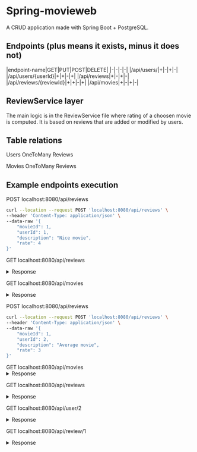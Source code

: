 # Spring-movieweb
A CRUD application made with Spring Boot + PostgreSQL.


## Endpoints (plus means it exists, minus it does not)
|endpoint-name|GET|PUT|POST|DELETE|
|-|-|-|-|
|/api/users/|+|-|+|-|
|/api/users/{userId}|+|+|-|+|
|/api/reviews|+|-|+|-|
|/api/reviews/{reviewId}|+|+|-|+|
|/api/movies|+|-|+|-|

## ReviewService layer
The main logic is in the ReviewService file where rating of a choosen movie is computed. It is based on reviews that are added or modified by users.

## Table relations
Users OneToMany Reviews

Movies OneToMany Reviews

## Example endpoints execution
POST localhost:8080/api/reviews
```bash
curl --location --request POST 'localhost:8080/api/reviews' \
--header 'Content-Type: application/json' \
--data-raw '{
    "movieId": 1,
    "userId": 1,
    "description": "Nice movie",
    "rate": 4
}'
```
GET localhost:8080/api/reviews
<details>
  <summary>Response</summary>
  

```json
[
    {
        "id": 1,
        "movie": {
            "id": 1,
            "title": "Gladiator",
            "producer": "Ridley Scott",
            "rating": 2.0,
            "numOfRates": 1
        },
        "user": {
            "id": 1,
            "name": "Jonasz"
        },
        "description": "Nice movie",
        "rate": 4.0
    }
]
```
</details>

GET localhost:8080/api/movies
<details>
  <summary>Response</summary>
  
```json
[
    {
        "id": 1,
        "title": "Gladiator",
        "producer": "Ridley Scott",
        "rating": 4.0,
        "numOfRates": 1
    }
]
```
</details>

POST localhost:8080/api/reviews
```bash
curl --location --request POST 'localhost:8080/api/reviews' \
--header 'Content-Type: application/json' \
--data-raw '{
    "movieId": 1,
    "userId": 2,
    "description": "Average movie",
    "rate": 3
}'
```
</details>
GET localhost:8080/api/movies

<details>
  <summary>Response</summary>
  
```json
[
    {
        "id": 1,
        "title": "Gladiator",
        "producer": "Ridley Scott",
        "rating": 3.5,
        "numOfRates": 2
    }
]
```
</details>

GET localhost:8080/api/reviews
<details>
  <summary>Response</summary>
  

```json
[
    {
        "id": 1,
        "movie": {
            "id": 1,
            "title": "Gladiator",
            "producer": "Ridley Scott",
            "rating": 3.5,
            "numOfRates": 2
        },
        "user": {
            "id": 1,
            "name": "Jonasz"
        },
        "description": "Nice movie",
        "rate": 4.0
    },
    {
        "id": 2,
        "movie": {
            "id": 1,
            "title": "Gladiator",
            "producer": "Ridley Scott",
            "rating": 3.5,
            "numOfRates": 2
        },
        "user": {
            "id": 2,
            "name": "Maciej"
        },
        "description": "Average movie",
        "rate": 3.0
    }
] 
```
</details>

GET localhost:8080/api/user/2
<details>
  <summary>Response</summary>
  
```json
{
    "id": 2,
    "name": "Maciej",
    "listOfReviews": [
        {
            "title": "Gladiator",
            "producer": "Ridley Scott",
            "rating": 3.0,
            "description": "Average movie"
        }
    ]
}
```
</details>

GET localhost:8080/api/review/1

<details>
  <summary>Response</summary>

```json
{
    "id": 1,
    "movie": {
        "id": 1,
        "title": "Gladiator",
        "producer": "Ridley Scott",
        "rating": 3.0,
        "numOfRates": 1
    },
    "user": {
        "id": 2,
        "name": "Maciej"
    },
    "description": "Average movie",
    "rate": 3.0
}
```
</details>
